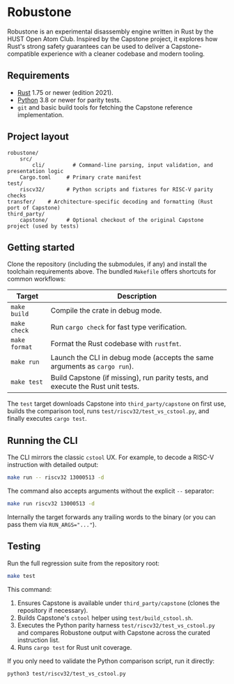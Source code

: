# Robustone

Robustone is an experimental disassembly engine written in Rust by the HUST Open Atom Club. Inspired by the Capstone project, it explores how Rust's strong safety guarantees can be used to deliver a Capstone-compatible experience with a cleaner codebase and modern tooling.

## Requirements

- [Rust](https://www.rust-lang.org/tools/install) 1.75 or newer (edition 2021).
- [Python](https://www.python.org/) 3.8 or newer for parity tests.
- `git` and basic build tools for fetching the Capstone reference implementation.

## Project layout

```
robustone/
	src/
		cli/         # Command-line parsing, input validation, and presentation logic
	Cargo.toml     # Primary crate manifest
test/
	riscv32/       # Python scripts and fixtures for RISC-V parity checks
transfer/    # Architecture-specific decoding and formatting (Rust port of Capstone)
third_party/
	capstone/      # Optional checkout of the original Capstone project (used by tests)
```

## Getting started

Clone the repository (including the submodules, if any) and install the toolchain requirements above. The bundled `Makefile` offers shortcuts for common workflows:

| Target        | Description |
| ------------- | ----------- |
| `make build`  | Compile the crate in debug mode. |
| `make check`  | Run `cargo check` for fast type verification. |
| `make format` | Format the Rust codebase with `rustfmt`. |
| `make run`    | Launch the CLI in debug mode (accepts the same arguments as `cargo run`). |
| `make test`   | Build Capstone (if missing), run parity tests, and execute the Rust unit tests. |

The `test` target downloads Capstone into `third_party/capstone` on first use, builds the comparison tool, runs `test/riscv32/test_vs_cstool.py`, and finally executes `cargo test`.

## Running the CLI

The CLI mirrors the classic `cstool` UX. For example, to decode a RISC-V instruction with detailed output:

```bash
make run -- riscv32 13000513 -d
```

The command also accepts arguments without the explicit `--` separator:

```bash
make run riscv32 13000513 -d
```

Internally the target forwards any trailing words to the binary (or you can pass them via `RUN_ARGS="..."`).

## Testing

Run the full regression suite from the repository root:

```bash
make test
```

This command:

1. Ensures Capstone is available under `third_party/capstone` (clones the repository if necessary).
2. Builds Capstone's `cstool` helper using `test/build_cstool.sh`.
3. Executes the Python parity harness `test/riscv32/test_vs_cstool.py` and compares Robustone output with Capstone across the curated instruction list.
4. Runs `cargo test` for Rust unit coverage.

If you only need to validate the Python comparison script, run it directly:

```bash
python3 test/riscv32/test_vs_cstool.py
```
